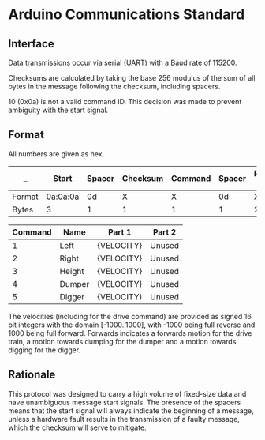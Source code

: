# Arduino Communications Standard
## Interface
Data transmissions occur via serial (UART) with a Baud rate of 115200.

Checksums are calculated by taking the base 256 modulus of the sum of
all bytes in the message following the checksum, including spacers.

10 (0x0a) is not a valid command ID. This decision was made to prevent
ambiguity with the start signal.

## Format
All numbers are given as hex.

_      | Start   | Spacer | Checksum | Command | Spacer | Part 1 | Spacer | Part 2 |
-------|---------|--------|----------|---------|--------|--------|--------|--------|
Format |0a:0a:0a | 0d     | X        | X       | 0d     | X:X    | 0d     | X:X    |
Bytes  |3        | 1      | 1        | 1       | 1      | 2      | 1      | 2      |

Command | Name   | Part 1     | Part 2
--------|--------|------------|-------
1       | Left   | {VELOCITY} | Unused
2       | Right  | {VELOCITY} | Unused
3       | Height | {VELOCITY} | Unused
4       | Dumper | {VELOCITY} | Unused
5       | Digger | {VELOCITY) | Unused

The velocities (including for the drive command) are provided as signed
16 bit integers with the domain \[-1000..1000], with -1000 being full
reverse and 1000 being full forward. Forwards indicates a forwards
motion for the drive train, a motion towards dumping for the dumper and
a motion towards digging for the digger.

## Rationale
This protocol was designed to carry a high volume of fixed-size data
and have unambiguous message start signals. The presence of the spacers
means that the start signal will always indicate the beginning of a
message, unless a hardware fault results in the transmission of a faulty
message, which the checksum will serve to mitigate.